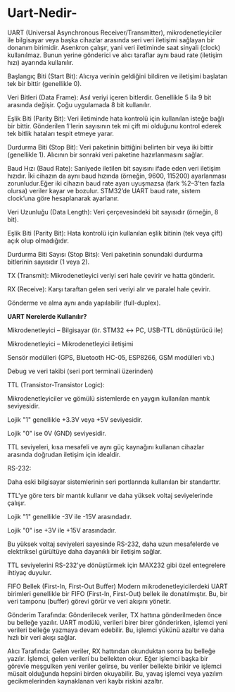 # Uart-Nedir-
UART (Universal Asynchronous Receiver/Transmitter), mikrodenetleyiciler ile bilgisayar veya başka cihazlar arasında seri veri iletişimi sağlayan bir donanım birimidir. Asenkron çalışır, yani veri iletiminde saat sinyali (clock) kullanılmaz. Bunun yerine gönderici ve alıcı taraflar aynı baud rate (iletişim hızı) ayarında kullanılır.

Başlangıç Biti (Start Bit): Alıcıya verinin geldiğini bildiren ve iletişimi başlatan tek bir bittir (genellikle 0).

Veri Bitleri (Data Frame): Asıl veriyi içeren bitlerdir. Genellikle 5 ila 9 bit arasında değişir. Çoğu uygulamada 8 bit kullanılır.

Eşlik Biti (Parity Bit): Veri iletiminde hata kontrolü için kullanılan isteğe bağlı bir bittir. Gönderilen 1'lerin sayısının tek mi çift mi olduğunu kontrol ederek tek bitlik hataları tespit etmeye yarar.

Durdurma Biti (Stop Bit): Veri paketinin bittiğini belirten bir veya iki bittir (genellikle 1). Alıcının bir sonraki veri paketine hazırlanmasını sağlar.

Baud Hızı (Baud Rate): Saniyede iletilen bit sayısını ifade eden veri iletişim hızıdır. İki cihazın da aynı baud hızında (örneğin, 9600, 115200) ayarlanması zorunludur.Eğer iki cihazın baud rate ayarı uyuşmazsa (fark %2–3’ten fazla olursa) veriler kayar ve bozulur.
STM32’de UART baud rate, sistem clock’una göre hesaplanarak ayarlanır.

Veri Uzunluğu (Data Length): Veri çerçevesindeki bit sayısıdır (örneğin, 8 bit).

Eşlik Biti (Parity Bit): Hata kontrolü için kullanılan eşlik bitinin (tek veya çift) açık olup olmadığıdır.

Durdurma Biti Sayısı (Stop Bits): Veri paketinin sonundaki durdurma bitlerinin sayısıdır (1 veya 2).

TX (Transmit): Mikrodenetleyici veriyi seri hale çevirir ve hatta gönderir.

RX (Receive): Karşı taraftan gelen seri veriyi alır ve paralel hale çevirir.

Gönderme ve alma aynı anda yapılabilir (full-duplex).

**UART Nerelerde Kullanılır?**

Mikrodenetleyici – Bilgisayar (ör. STM32 ↔ PC, USB-TTL dönüştürücü ile)

Mikrodenetleyici – Mikrodenetleyici iletişimi

Sensör modülleri (GPS, Bluetooth HC-05, ESP8266, GSM modülleri vb.)

Debug ve veri takibi (seri port terminali üzerinden)






TTL (Transistor-Transistor Logic):

Mikrodenetleyiciler ve gömülü sistemlerde en yaygın kullanılan mantık seviyesidir.

Lojik "1" genellikle +3.3V veya +5V seviyesidir.

Lojik "0" ise 0V (GND) seviyesidir.

TTL seviyeleri, kısa mesafeli ve aynı güç kaynağını kullanan cihazlar arasında doğrudan iletişim için idealdir.

RS-232:

Daha eski bilgisayar sistemlerinin seri portlarında kullanılan bir standarttır.

TTL'ye göre ters bir mantık kullanır ve daha yüksek voltaj seviyelerinde çalışır.

Lojik "1" genellikle -3V ile -15V arasındadır.

Lojik "0" ise +3V ile +15V arasındadır.

Bu yüksek voltaj seviyeleri sayesinde RS-232, daha uzun mesafelerde ve elektriksel gürültüye daha dayanıklı bir iletişim sağlar.

TTL seviyelerini RS-232'ye dönüştürmek için MAX232 gibi özel entegrelere ihtiyaç duyulur.

FIFO Bellek (First-In, First-Out Buffer)
Modern mikrodenetleyicilerdeki UART birimleri genellikle bir FIFO (First-In, First-Out) bellek ile donatılmıştır. Bu, bir veri tamponu (buffer) görevi görür ve veri akışını yönetir.

Gönderim Tarafında: Gönderilecek veriler, TX hattına gönderilmeden önce bu belleğe yazılır. UART modülü, verileri birer birer gönderirken, işlemci yeni verileri belleğe yazmaya devam edebilir. Bu, işlemci yükünü azaltır ve daha hızlı bir veri akışı sağlar.

Alıcı Tarafında: Gelen veriler, RX hattından okunduktan sonra bu belleğe yazılır. İşlemci, gelen verileri bu bellekten okur. Eğer işlemci başka bir görevle meşgulken yeni veriler gelirse, bu veriler bellekte birikir ve işlemci müsait olduğunda hepsini birden okuyabilir. Bu, yavaş işlemci veya yazılım gecikmelerinden kaynaklanan veri kaybı riskini azaltır.
